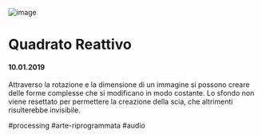 ![image](https://github.com/KeremTurkyilmaz/TypeMismatchSketches/blob/master/Pyscho/image/pyscho.png)

# Quadrato Reattivo

#### 10.01.2019

Attraverso la rotazione e la dimensione di un immagine si possono creare delle forme complesse che si modificano in modo costante. Lo sfondo non viene resettato per permettere la creazione della scia, che altrimenti risulterebbe invisibile.

\#processing \#arte-riprogrammata \#audio
